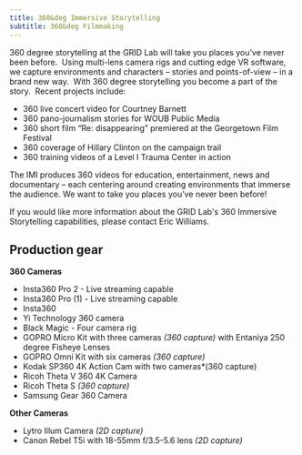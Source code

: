 ```yaml
---
title: 360&deg Immersive Storytelling
subtitle: 360&deg Filmmaking
---
```



360 degree storytelling at the GRID Lab will take you places you’ve never been before.&nbsp; Using multi-lens camera rigs and cutting edge VR software, we capture environments and characters – stories and points-of-view – in a brand new way.&nbsp; With 360 degree storytelling you become a part of the story.&nbsp; Recent projects include:

* 360 live concert video for Courtney Barnett
* 360 pano-journalism stories for WOUB Public Media
* 360 short film “Re: disappearing” premiered at the Georgetown Film Festival
* 360 coverage of Hillary Clinton on the campaign trail
* 360 training videos of a Level I Trauma Center in action


The IMI produces 360 videos for education, entertainment, news and documentary – each centering around creating environments that immerse the audience. We want to take you places you’ve never been before!

If you would like more information about the GRID Lab's 360 Immersive Storytelling capabilities, please contact Eric Williams.

Production gear
---

**360 Cameras**

* Insta360 Pro 2 - Live streaming capable
* Insta360 Pro (1) - Live streaming capable
* Insta360
* Yi Technology 360 camera
* Black Magic - Four camera rig
* GOPRO Micro Kit with three cameras *(360 capture)* with Entaniya 250 degree Fisheye Lenses
* GOPRO Omni Kit with six cameras *(360 capture)*
* Kodak SP360 4K Action Cam with two cameras*(360 capture)
* Ricoh Theta V 360 4K Camera
* Ricoh Theta S *(360 capture)*
* Samsung Gear 360 Camera

**Other Cameras**

* Lytro Illum Camera *(2D capture)*
* Canon Rebel T5i with 18-55mm f/3.5-5.6 lens *(2D capture)*
